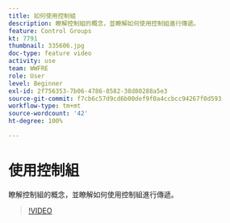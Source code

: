 ```yaml
---
title: 如何使用控制組
description: 瞭解控制組的概念，並瞭解如何使用控制組進行傳遞。
feature: Control Groups
kt: 7791
thumbnail: 335606.jpg
doc-type: feature video
activity: use
team: WWFRE
role: User
level: Beginner
exl-id: 2f756353-7b06-4786-8582-38d80288a5e3
source-git-commit: f7cb6c57d9cd6b00def9f0a4ccbcc94267f0d593
workflow-type: tm+mt
source-wordcount: '42'
ht-degree: 100%

---
```


# 使用控制組

瞭解控制組的概念，並瞭解如何使用控制組進行傳遞。

>[!VIDEO](https://video.tv.adobe.com/v/335606?quality=12)
